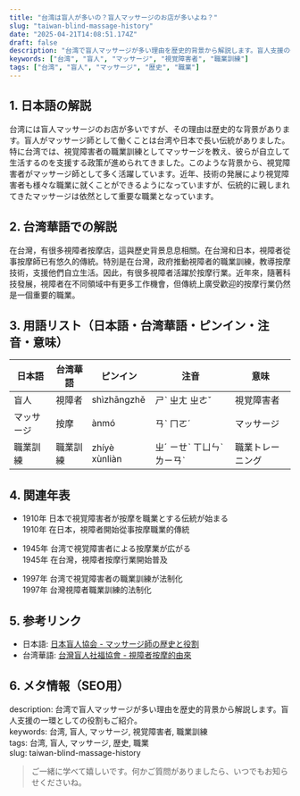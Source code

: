 ```yaml
---
title: "台湾は盲人が多いの？盲人マッサージのお店が多いよね？"
slug: "taiwan-blind-massage-history"
date: "2025-04-21T14:08:51.174Z"
draft: false
description: "台湾で盲人マッサージが多い理由を歴史的背景から解説します。盲人支援の一環としての役割もご紹介。"
keywords: ["台湾", "盲人", "マッサージ", "視覚障害者", "職業訓練"]
tags: ["台湾", "盲人", "マッサージ", "歴史", "職業"]
---
```


## 1. 日本語の解説  
台湾には盲人マッサージのお店が多いですが、その理由は歴史的な背景があります。盲人がマッサージ師として働くことは台湾や日本で長い伝統がありました。特に台湾では、視覚障害者の職業訓練としてマッサージを教え、彼らが自立して生活するのを支援する政策が進められてきました。このような背景から、視覚障害者がマッサージ師として多く活躍しています。近年、技術の発展により視覚障害者も様々な職業に就くことができるようになっていますが、伝統的に親しまれてきたマッサージは依然として重要な職業となっています。

## 2. 台湾華語での解説  
在台灣，有很多視障者按摩店，這與歷史背景息息相關。在台灣和日本，視障者從事按摩師已有悠久的傳統。特別是在台灣，政府推動視障者的職業訓練，教導按摩技術，支援他們自立生活。因此，有很多視障者活躍於按摩行業。近年來，隨著科技發展，視障者在不同領域中有更多工作機會，但傳統上廣受歡迎的按摩行業仍然是一個重要的職業。

## 3. 用語リスト（日本語・台湾華語・ピンイン・注音・意味）  

| 日本語     | 台湾華語          | ピンイン      | 注音          | 意味                     |
|------------|------------------|--------------|--------------|--------------------------|
| 盲人       | 視障者           | shìzhāngzhě  | ㄕˋ ㄓㄤ ㄓㄜˇ | 視覚障害者                |
| マッサージ | 按摩             | ànmó         | ㄢˋ ㄇㄛˊ       | マッサージ               |
| 職業訓練   | 職業訓練         | zhíyè xùnliàn| ㄓˊ ㄧㄝˋ ㄒㄩㄣˋ ㄌㄧㄢˋ | 職業トレーニング  |

## 4. 関連年表  

- 1910年 日本で視覚障害者が按摩を職業とする伝統が始まる  
  1910年 在日本，視障者開始從事按摩職業的傳統

- 1945年 台湾で視覚障害者による按摩業が広がる  
  1945年 在台灣，視障者按摩行業開始普及

- 1997年 台湾で視覚障害者の職業訓練が法制化  
  1997年 台灣視障者職業訓練的法制化

## 5. 参考リンク  

- 日本語: [日本盲人協会 - マッサージ師の歴史と役割](https://www.japan-blind.massagedaiko.com)  
- 台湾華語: [台灣盲人社福協會 - 視障者按摩的由來](https://www.taiwan-blind.org/massagehistory)

## 6. メタ情報（SEO用）  

description: 台湾で盲人マッサージが多い理由を歴史的背景から解説します。盲人支援の一環としての役割もご紹介。  
keywords: 台湾, 盲人, マッサージ, 視覚障害者, 職業訓練  
tags: 台湾, 盲人, マッサージ, 歴史, 職業  
slug: taiwan-blind-massage-history

> ご一緒に学べて嬉しいです。何かご質問がありましたら、いつでもお知らせくださいね。